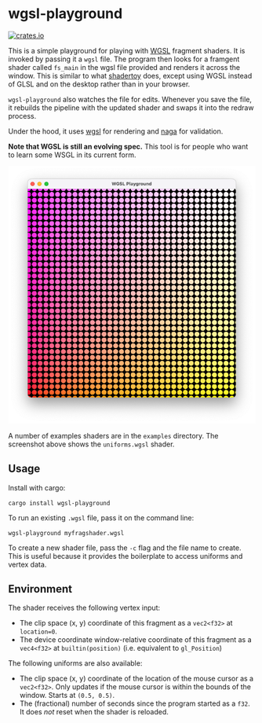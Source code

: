 # wgsl-playground

[![crates.io](https://img.shields.io/crates/v/wgsl-playground.svg)](https://crates.io/crates/wgsl-playground)

This is a simple playground for playing with [WGSL](https://www.w3.org/TR/WGSL/) fragment shaders.
It is invoked by passing it a `wgsl` file. The program then looks for a framgent shader called
`fs_main` in the wgsl file provided and renders it across the window. This is similar to what
[shadertoy](https://www.shadertoy.com/) does, except using WGSL instead of GLSL and on the desktop
rather than in your browser.

`wgsl-playground` also watches the file for edits. Whenever you save the file, it rebuilds the pipeline
with the updated shader and swaps it into the redraw process.

Under the hood, it uses [wgsl](https://github.com/gfx-rs/wgpu) for rendering and
[naga](https://github.com/gfx-rs/naga) for validation.

**Note that WGSL is still an evolving spec.** This tool is for people who want to learn some WSGL
in its current form.

![A screenshot showing a grid of circles.](screenshot.png)

A number of examples shaders are in the `examples` directory. The screenshot above shows the `uniforms.wgsl` shader.

## Usage

Install with cargo:

    cargo install wgsl-playground

To run an existing `.wgsl` file, pass it on the command line:

    wgsl-playground myfragshader.wgsl

To create a new shader file, pass the `-c` flag and the file name to create. This is useful because
it provides the boilerplate to access uniforms and vertex data.

## Environment

The shader receives the following vertex input:
- The clip space (x, y) coordinate of this fragment as a `vec2<f32>` at `location=0`.
- The device coordinate window-relative coordinate of this fragment as a `vec4<f32>` at `builtin(position)` (i.e. equivalent to `gl_Position`)

 The following uniforms are also available:
- The clip space (x, y) coordinate of the location of the mouse cursor as a `vec2<f32>`. Only updates if the mouse cursor is within the bounds of the window. Starts at `(0.5, 0.5)`.
- The (fractional) number of seconds since the program started as a `f32`. It does *not* reset when the shader is reloaded.
